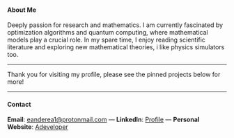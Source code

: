#### About Me

Deeply passion for research and mathematics. I am currently fascinated by optimization algorithms and quantum computing, where mathematical models play a crucial role. In my spare time, I enjoy reading scientific literature and exploring new mathematical theories, i like physics simulators too.

---

Thank you for visiting my profile, please see the pinned projects below for more!

---


#### Contact
 **Email**: eanderea1@protonmail.com — **LinkedIn**: [Profile](https://www.linkedin.com/in/anderson-rodrigo-pozzi-a06246186/)       —      **Personal Website**: [Adeveloper](https://adeveloper.com.br) 




